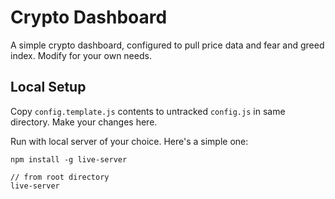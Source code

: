 # Crypto Dashboard

A simple crypto dashboard, configured to pull price data and fear and greed index. Modify for your own needs.

## Local Setup

Copy `config.template.js` contents to untracked `config.js` in same directory. Make your changes here.

Run with local server of your choice. Here's a simple one:

```
npm install -g live-server

// from root directory
live-server
```
